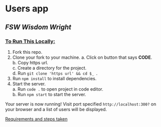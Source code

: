 # Users app 

## <i>FSW Wisdom Wright</i>

### <u>To Run This Locally:</u>
1. Fork this repo.
1. Clone your fork to your machine.
a. Click on button that says <b>CODE</b>.<br/>
b. Copy https url.<br/>
c. Create a directory for the project.<br/>
d. Run `git clone 'https url' && cd $_ `.
1. Run `npm install` to install dependencies.
1. Start the server.<br/>
a. Run `code .` to open project in code editor.<br/>
b. Run `npm start` to start the server.

Your server is now running!
Visit port specified `http://localhost:300?` on your browser and a list of users will be displayed.

[Requirements and steps taken](https://docs.google.com/document/d/1wazYXw1y8GbmXENuCfvQ5GacP5R_VUw6sh1Wy5Ng1Hw/edit?usp=sharing)


